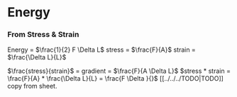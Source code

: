 # Energy

### From Stress & Strain

Energy = $\frac{1}{2} F \Delta L$
stress = $\frac{F}{A}$
strain = $\frac{\Delta L}{L}$

$\frac{stress}{strain}$ = gradient = $\frac{F}{A \Delta L}$
$stress * strain = \frac{F}{A} * \frac{\Delta L}{L} = \frac{F \Delta }{}$ [[../../../TODO|TODO]] copy from sheet.